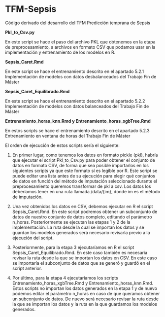# TFM-Sepsis
Código derivado del desarrollo del TFM Predicción temprana de Sepsis

**Pkl_to_Csv.py**

En este script se hace el paso del archivo PKL que obtenemos en la etapa de preprocesamiento, a archivos en formato CSV que podamos usar en la implementación y entrenamiento de los modelos en R.

**Sepsis_Caret.Rmd**

En este script se hace el entrenamiento descrito en el apartado 5.2.1 Implementación de modelos con datos desbalanceados del Trabajo Fin de Máster


**Sepsis_Caret_Equilibrado.Rmd**

En este script se hace el entrenamiento descrito en el apartado 5.2.2 Implementación de modelos con datos balanceados del Trabajo Fin de Máster

**Entrenamiento_horas_knn.Rmd y Entrenamiento_horas_xgbTree.Rmd**


En estos scripts se hace el entrenamiento descrito en el apartado 5.2.3 Entrenamiento en ventana de horas del Trabajo Fin de Máster

El orden de ejecución de estos scripts sería el siguiente:

1.	En primer lugar, como tenemos los datos en formato pickle (pkl), habría que ejecutar el script Pkl_to_Csv.py para poder obtener el conjunto de datos en formato CSV, de forma que sea posible importarlos en los siguientes scripts ya que este formato sí es legible por R. Este script se puede editar una lista antes de su ejecución para elegir qué conjuntos de datos en función del método de imputación seleccionado durante el preprocesamiento queremos transformar de pkl a csv. Los datos los deberíamos tener en una ruta llamada /data/{im}, donde im es el método de imputación.

2.	Una vez obtenidos los datos en CSV, debemos ejecutar en R el script Sepsis_Caret.Rmd. En este script podremos obtener un subconjunto de datos de nuestro conjunto de datos completo, editando el parámetro n_horas. Posteriormente se ejecutan las etapas 1 y 2 de la implementación. La ruta desde la cual se importan los datos y se guardan los modelos generados será necesario revisarla previo a la ejecución del script.

3.	Posteriormente, para la etapa 3 ejecutaríamos en R el script Sepsis_Caret_Equilibrado.Rmd. En este caso también es necesaria revisar la ruta desde la que se importan los datos en CSV. En este caso se importaría el subconjunto de datos que se generó y guardó en el script anterior.

4.	Por último, para la etapa 4 ejecutaríamos los scripts Entrenamiento_horas_xgbTree.Rmd y Entrenamiento_horas_knn.Rmd. Estos scripts no importan los datos generados en la etapa 1 y de nuevo podemos editar el parámetro n_horas en caso de que queramos obtener un subconjunto de datos. De nuevo será necesario revisar la ruta desde la que se importan los datos y la ruta en la que guardamos los modelos generados.

